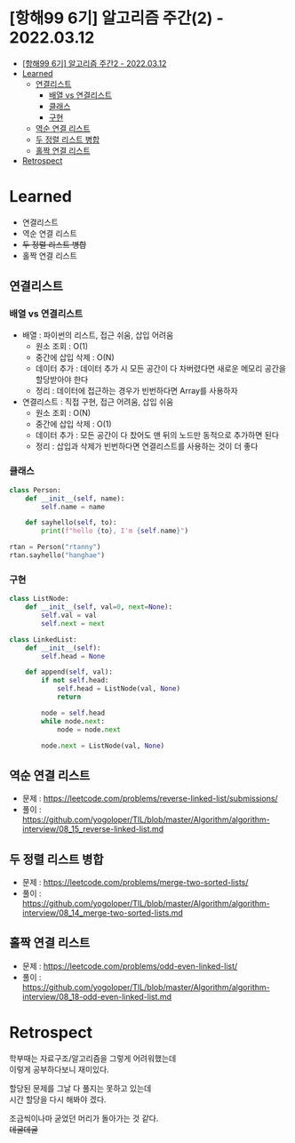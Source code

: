 # [항해99 6기] 알고리즘 주간(2) - 2022.03.12

<!-- TOC -->

- [[항해99 6기] 알고리즘 주간2 - 2022.03.12](#%ED%95%AD%ED%95%B499-6%EA%B8%B0-%EC%95%8C%EA%B3%A0%EB%A6%AC%EC%A6%98-%EC%A3%BC%EA%B0%842---20220312)
- [Learned](#learned)
  - [연결리스트](#%EC%97%B0%EA%B2%B0%EB%A6%AC%EC%8A%A4%ED%8A%B8)
    - [배열 vs 연결리스트](#%EB%B0%B0%EC%97%B4-vs-%EC%97%B0%EA%B2%B0%EB%A6%AC%EC%8A%A4%ED%8A%B8)
    - [클래스](#%ED%81%B4%EB%9E%98%EC%8A%A4)
    - [구현](#%EA%B5%AC%ED%98%84)
  - [역순 연결 리스트](#%EC%97%AD%EC%88%9C-%EC%97%B0%EA%B2%B0-%EB%A6%AC%EC%8A%A4%ED%8A%B8)
  - [두 정렬 리스트 병합](#%EB%91%90-%EC%A0%95%EB%A0%AC-%EB%A6%AC%EC%8A%A4%ED%8A%B8-%EB%B3%91%ED%95%A9)
  - [홀짝 연결 리스트](#%ED%99%80%EC%A7%9D-%EC%97%B0%EA%B2%B0-%EB%A6%AC%EC%8A%A4%ED%8A%B8)
- [Retrospect](#retrospect)

<!-- /TOC -->

# Learned
- 연결리스트
- 역순 연결 리스트
- ~~두 정렬 리스트 병합~~
- 홀짝 연결 리스트

## 연결리스트
### 배열 vs 연결리스트
- 배열 : 파이썬의 리스트, 접근 쉬움, 삽입 어려움  
    - 원소 조회 : O(1)
    - 중간에 삽입 삭제 : O(N)
    - 데이터 추가 : 데이터 추가 시 모든 공간이 다 차버렸다면 새로운 메모리 공간을 할당받아야 한다 
    - 정리 : 데이터에 접근하는 경우가 빈번하다면 Array를 사용하자
- 연결리스트 : 직접 구현, 접근 어려움, 삽입 쉬움
    - 원소 조회 : O(N)
    - 중간에 삽입 삭제 : O(1)
    - 데이터 추가 : 모든 공간이 다 찼어도 맨 뒤의 노드만 동적으로 추가하면 된다
    - 정리 : 삽입과 삭제가 빈번하다면 연결리스트를 사용하는 것이 더 좋다

### 클래스
```python
class Person:
    def __init__(self, name):
        self.name = name

    def sayhello(self, to):
        print(f"hello {to}, I'm {self.name}")

rtan = Person("rtanny")
rtan.sayhello("hanghae")
```

### 구현
```python
class ListNode:
    def __init__(self, val=0, next=None):
        self.val = val
        self.next = next

class LinkedList:
    def __init__(self):
        self.head = None

    def append(self, val):
        if not self.head:
            self.head = ListNode(val, None)
            return

        node = self.head
        while node.next:
            node = node.next

        node.next = ListNode(val, None)
```

## 역순 연결 리스트
- 문제 : https://leetcode.com/problems/reverse-linked-list/submissions/
- 풀이 : https://github.com/yogoloper/TIL/blob/master/Algorithm/algorithm-interview/08_15_reverse-linked-list.md  

## 두 정렬 리스트 병합
- 문제 : https://leetcode.com/problems/merge-two-sorted-lists/
- 풀이 : https://github.com/yogoloper/TIL/blob/master/Algorithm/algorithm-interview/08_14_merge-two-sorted-lists.md  

## 홀짝 연결 리스트
- 문제 : https://leetcode.com/problems/odd-even-linked-list/
- 풀이 : https://github.com/yogoloper/TIL/blob/master/Algorithm/algorithm-interview/08_18-odd-even-linked-list.md  

# Retrospect
학부때는 자료구조/알고리즘을 그렇게 어려워했는데  
이렇게 공부하다보니 재미있다.  

할당된 문제를 그날 다 풀지는 못하고 있는데  
시간 할당을 다시 해봐야 겠다.

조금씩이나마 굳었던 머리가 돌아가는 것 같다.  
~~데굴데굴~~
